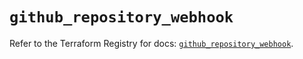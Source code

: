 # `github_repository_webhook`

Refer to the Terraform Registry for docs: [`github_repository_webhook`](https://registry.terraform.io/providers/integrations/github/6.7.5/docs/resources/repository_webhook).
